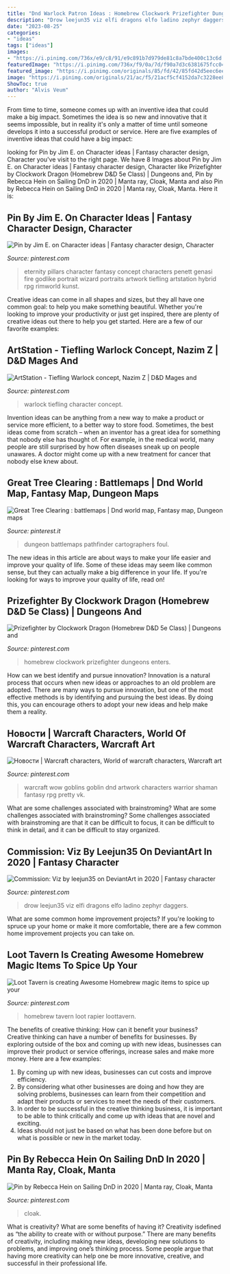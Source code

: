 ```yaml
---
title: "Dnd Warlock Patron Ideas : Homebrew Clockwork Prizefighter Dungeons Enters"
description: "Drow leejun35 viz elfi dragons elfo ladino zephyr daggers"
date: "2023-08-25"
categories:
- "ideas"
tags: ["ideas"]
images:
- "https://i.pinimg.com/736x/e9/c8/91/e9c891b7d979de81c8a7bde400c13c6d.jpg"
featuredImage: "https://i.pinimg.com/736x/f9/0a/7d/f90a7d3c6381675fcc04770117a2eacf.jpg"
featured_image: "https://i.pinimg.com/originals/85/fd/42/85fd42d5eec6eef9d79f959994d9d899.jpg"
image: "https://i.pinimg.com/originals/21/ac/f5/21acf5cf4152da7c3228ee8325140475.jpg"
ShowToc: true
author: "Alvis Veum"
---
```



From time to time, someone comes up with an inventive idea that could make a big impact. Sometimes the idea is so new and innovative that it seems impossible, but in reality it's only a matter of time until someone develops it into a successful product or service. Here are five examples of inventive ideas that could have a big impact: 

	

		
looking for Pin by Jim E. on Character ideas | Fantasy character design, Character you've visit to the right page. We have 8 Images about Pin by Jim E. on Character ideas | Fantasy character design, Character like Prizefighter by Clockwork Dragon (Homebrew D&amp;D 5e Class) | Dungeons and, Pin by Rebecca Hein on Sailing DnD in 2020 | Manta ray, Cloak, Manta and also Pin by Rebecca Hein on Sailing DnD in 2020 | Manta ray, Cloak, Manta. Here it is:
		
    
## Pin By Jim E. On Character Ideas | Fantasy Character Design, Character

<img loading=lazy src="https://i.pinimg.com/originals/85/fd/42/85fd42d5eec6eef9d79f959994d9d899.jpg" onerror="this.onerror=null;this.src='https://tse3.mm.bing.net/th?id=OIP.u0-cQjcpuFwpfVXjxRgTBAHaNY&amp;pid=15.1';" alt="Pin by Jim E. on Character ideas | Fantasy character design, Character">

_Source: pinterest.com_

>eternity pillars character fantasy concept characters penett genasi fire godlike portrait wizard portraits artwork tiefling artstation hybrid rpg rimworld kunst. 

	

Creative ideas can come in all shapes and sizes, but they all have one common goal: to help you make something beautiful. Whether you're looking to improve your productivity or just get inspired, there are plenty of creative ideas out there to help you get started. Here are a few of our favorite examples: 

    
## ArtStation - Tiefling Warlock Concept, Nazim Z | D&amp;D Mages And

<img loading=lazy src="https://i.pinimg.com/736x/3f/1e/4a/3f1e4aa09e11d25df89ff823f8cf7c01.jpg?b=t" onerror="this.onerror=null;this.src='https://tse4.mm.bing.net/th?id=OIP.6OIIa9GrUxYFtoghJ8SRYgHaO0&amp;pid=15.1';" alt="ArtStation - Tiefling Warlock concept, Nazim Z | D&amp;D Mages and">

_Source: pinterest.com_

>warlock tiefling character concept. 

	

Invention ideas can be anything from a new way to make a product or service more efficient, to a better way to store food. Sometimes, the best ideas come from scratch – when an inventor has a great idea for something that nobody else has thought of. For example, in the medical world, many people are still surprised by how often diseases sneak up on people unawares. A doctor might come up with a new treatment for cancer that nobody else knew about.

    
## Great Tree Clearing : Battlemaps | Dnd World Map, Fantasy Map, Dungeon Maps

<img loading=lazy src="https://i.pinimg.com/736x/b3/ac/28/b3ac28851f725469092c8db9858290f4.jpg" onerror="this.onerror=null;this.src='https://tse1.mm.bing.net/th?id=OIP.4fz9J_hFy4LbpC5mN1NpHgHaHa&amp;pid=15.1';" alt="Great Tree Clearing : battlemaps | Dnd world map, Fantasy map, Dungeon maps">

_Source: pinterest.it_

>dungeon battlemaps pathfinder cartographers foul. 

	

The new ideas in this article are about ways to make your life easier and improve your quality of life. Some of these ideas may seem like common sense, but they can actually make a big difference in your life. If you're looking for ways to improve your quality of life, read on!

    
## Prizefighter By Clockwork Dragon (Homebrew D&amp;D 5e Class) | Dungeons And

<img loading=lazy src="https://i.pinimg.com/736x/e9/c8/91/e9c891b7d979de81c8a7bde400c13c6d.jpg" onerror="this.onerror=null;this.src='https://tse3.mm.bing.net/th?id=OIP.kgMvNGcLCyCUHOSQ6E7s8AHaKL&amp;pid=15.1';" alt="Prizefighter by Clockwork Dragon (Homebrew D&amp;D 5e Class) | Dungeons and">

_Source: pinterest.com_

>homebrew clockwork prizefighter dungeons enters. 

	

How can we best identify and pursue innovation?
Innovation is a natural process that occurs when new ideas or approaches to an old problem are adopted. There are many ways to pursue innovation, but one of the most effective methods is by identifying and pursuing the best ideas. By doing this, you can encourage others to adopt your new ideas and help make them a reality.

    
## Новости | Warcraft Characters, World Of Warcraft Characters, Warcraft Art

<img loading=lazy src="https://i.pinimg.com/originals/21/ac/f5/21acf5cf4152da7c3228ee8325140475.jpg" onerror="this.onerror=null;this.src='https://tse1.mm.bing.net/th?id=OIP.op-oXvHKNQGMjlNfzN2kWwHaKv&amp;pid=15.1';" alt="Новости | Warcraft characters, World of warcraft characters, Warcraft art">

_Source: pinterest.com_

>warcraft wow goblins goblin dnd artwork characters warrior shaman fantasy rpg pretty vk. 

	

What are some challenges associated with brainstroming?
What are some challenges associated with brainstroming?
Some challenges associated with brainstroming are that it can be difficult to focus, it can be difficult to think in detail, and it can be difficult to stay organized.

    
## Commission: Viz By Leejun35 On DeviantArt In 2020 | Fantasy Character

<img loading=lazy src="https://i.pinimg.com/736x/41/0e/48/410e48a7cb9906f5188dad71ce22d01e.jpg" onerror="this.onerror=null;this.src='https://tse2.mm.bing.net/th?id=OIP._xhl77N-vhWsZXZArhA7EwHaHq&amp;pid=15.1';" alt="Commission: Viz by leejun35 on DeviantArt in 2020 | Fantasy character">

_Source: pinterest.com_

>drow leejun35 viz elfi dragons elfo ladino zephyr daggers. 

	

What are some common home improvement projects?
If you're looking to spruce up your home or make it more comfortable, there are a few common home improvement projects you can take on.

    
## Loot Tavern Is Creating Awesome Homebrew Magic Items To Spice Up Your

<img loading=lazy src="https://i.pinimg.com/736x/9a/15/c3/9a15c3136e5bdae2a47937e4f61e69ba.jpg" onerror="this.onerror=null;this.src='https://tse4.mm.bing.net/th?id=OIP.CKQolPXWaG5BkfGS93NTXQHaHa&amp;pid=15.1';" alt="Loot Tavern is creating Awesome Homebrew magic items to spice up your">

_Source: pinterest.com_

>homebrew tavern loot rapier loottavern. 

	

The benefits of creative thinking: How can it benefit your business?
Creative thinking can have a number of benefits for businesses. By exploring outside of the box and coming up with new ideas, businesses can improve their product or service offerings, increase sales and make more money. Here are a few examples:
1. By coming up with new ideas, businesses can cut costs and improve efficiency.
2. By considering what other businesses are doing and how they are solving problems, businesses can learn from their competition and adapt their products or services to meet the needs of their customers.
3. In order to be successful in the creative thinking business, it is important to be able to think critically and come up with ideas that are novel and exciting.
4. Ideas should not just be based on what has been done before but on what is possible or new in the market today.

    
## Pin By Rebecca Hein On Sailing DnD In 2020 | Manta Ray, Cloak, Manta

<img loading=lazy src="https://i.pinimg.com/736x/f9/0a/7d/f90a7d3c6381675fcc04770117a2eacf.jpg" onerror="this.onerror=null;this.src='https://tse1.mm.bing.net/th?id=OIP.UV6bSmnD9GdS4e--8VXgJwHaM9&amp;pid=15.1';" alt="Pin by Rebecca Hein on Sailing DnD in 2020 | Manta ray, Cloak, Manta">

_Source: pinterest.com_

>cloak. 

	

What is creativity? What are some benefits of having it?
Creativity isdefined as “the ability to create with or without purpose.” There are many benefits of creativity, including making new ideas, developing new solutions to problems, and improving one’s thinking process. Some people argue that having more creativity can help one be more innovative, creative, and successful in their professional life.

